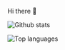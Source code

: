


Hi there :wave:


![Github stats](https://github-readme-stats.vercel.app/api?username=qiushiyan&theme=blueberry)

![Top languages](https://github-readme-stats.vercel.app/api/top-langs/?username=qiushiyan&hide=html,jupyter%20notebook,Tex,SASS,SCSS,Less&layout=compact&langs_count=8&theme=blueberry)





